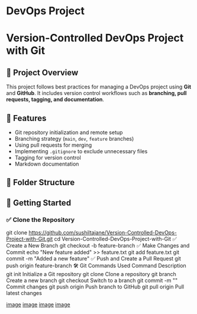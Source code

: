 ﻿# DevOps Project
# Version-Controlled DevOps Project with Git

## 📌 Project Overview
This project follows best practices for managing a DevOps project using **Git** and **GitHub**. It includes version control workflows such as **branching, pull requests, tagging, and documentation**.

## 🚀 Features
- Git repository initialization and remote setup  
- Branching strategy (`main`, `dev`, `feature` branches)  
- Using pull requests for merging  
- Implementing `.gitignore` to exclude unnecessary files  
- Tagging for version control  
- Markdown documentation  

## 📂 Folder Structure

## 🔧 Getting Started  

### ✅ Clone the Repository  

git clone https://github.com/sushiltajane/Version-Controlled-DevOps-Project-with-Git.git
cd Version-Controlled-DevOps-Project-with-Git
✅ Create a New Branch
git checkout -b feature-branch
✅ Make Changes and Commit
echo "New feature added" >> feature.txt
git add feature.txt
git commit -m "Added a new feature"
✅ Push and Create a Pull Request
git push origin feature-branch
🛠️ Git Commands Used
Command	Description
git init	Initialize a Git repository
git clone <repo>	Clone a repository
git branch <name>	Create a new branch
git checkout <branch>	Switch to a branch
git commit -m "<message>"	Commit changes
git push origin <branch>	Push branch to GitHub
git pull origin <branch>	Pull latest changes

[image](https://github.com/user-attachments/assets/2af652de-3536-401a-94fb-85d0912855df)
[image](https://github.com/user-attachments/assets/adf58fa6-76ef-40aa-8914-c71c2e25380d)
[image](https://github.com/user-attachments/assets/9fe8bc31-d2b5-44f8-a9c9-de4aece043c5)
[image](https://github.com/user-attachments/assets/8016d25a-3623-47b8-9155-3276c35887ca)




